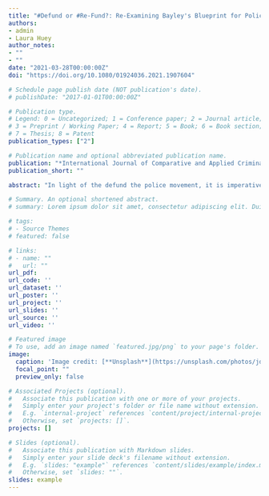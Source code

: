 ```yaml
---
title: "#Defund or #Re-Fund?: Re-Examining Bayley's Blueprint for Police Reform"
authors:
- admin
- Laura Huey
author_notes:
- ""
- ""
date: "2021-03-28T00:00:00Z"
doi: "https://doi.org/10.1080/01924036.2021.1907604"

# Schedule page publish date (NOT publication's date).
# publishDate: "2017-01-01T00:00:00Z"

# Publication type.
# Legend: 0 = Uncategorized; 1 = Conference paper; 2 = Journal article;
# 3 = Preprint / Working Paper; 4 = Report; 5 = Book; 6 = Book section;
# 7 = Thesis; 8 = Patent
publication_types: ["2"]

# Publication name and optional abbreviated publication name.
publication: "*International Journal of Comparative and Applied Criminal Justice*"
publication_short: ""

abstract: "In light of the defund the police movement, it is imperative we consider what police reform could and potentially should look like. Some, for example, have called for a reduced police footprint in marginalized communities through reallocating police funding toward preventative services for a myriad of social issues. However, drawing on Bayley’s (1994) Police for the Future, we show that a dilemma arises with respect to police involvement in these issues: the police cannot be solely relied upon to address all social issues, but they cannot be fully absolved of the responsibility either. As such, further drawing on Bayley’s (1994) thoughts for police reform, we instead argue for the adoption of evidence-based policing as a more fruitful driver of meaningful, long-term police reform as it not only enables the police to identify practices that are effective or even harmful, but it also can be used as means for police accountability."

# Summary. An optional shortened abstract.
# summary: Lorem ipsum dolor sit amet, consectetur adipiscing elit. Duis posuere tellus ac convallis placerat. Proin tincidunt magna sed ex sollicitudin condimentum.

# tags:
# - Source Themes
# featured: false

# links:
# - name: ""
#   url: ""
url_pdf: 
url_code: ''
url_dataset: ''
url_poster: ''
url_project: ''
url_slides: ''
url_source: ''
url_video: ''

# Featured image
# To use, add an image named `featured.jpg/png` to your page's folder. 
image:
  caption: 'Image credit: [**Unsplash**](https://unsplash.com/photos/jdD8gXaTZsc)'
  focal_point: ""
  preview_only: false

# Associated Projects (optional).
#   Associate this publication with one or more of your projects.
#   Simply enter your project's folder or file name without extension.
#   E.g. `internal-project` references `content/project/internal-project/index.md`.
#   Otherwise, set `projects: []`.
projects: []

# Slides (optional).
#   Associate this publication with Markdown slides.
#   Simply enter your slide deck's filename without extension.
#   E.g. `slides: "example"` references `content/slides/example/index.md`.
#   Otherwise, set `slides: ""`.
slides: example
---
```

